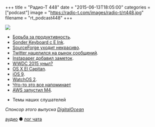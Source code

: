 +++
title = "Радио-Т 448"
date = "2015-06-13T18:05:00"
categories = ["podcast"]
image = "https://radio-t.com/images/radio-t/rt448.jpg"
filename = "rt_podcast448"
+++

![](https://radio-t.com/images/radio-t/rt448.jpg)

* [Борьба за продуктивность](http://prsm.tc/qHL5Na).
* [Sonder Keyboard с E Ink](http://petapixel.com/2015/06/11/sonder-keyboard-uses-e-ink-to-put-shortcuts-icons-at-your-fingertips/).
* [SourceForge уходит некрасиво](http://prsm.tc/NzXmnu).
* [Twitter нацелился на рынок сообщений](http://9to5mac.com/2015/06/11/twitter-dm-limit-ceo-change/).
* [Instapaper добавил заметок](http://prsm.tc/z6mwAA).
* [WWDC 2015 уныл?](http://prsm.tc/kXwhDk)
* [OS X El Capitan](http://www.apple.com/osx/elcapitan-preview/).
* [iOS 9](http://www.apple.com/ios/ios9-preview/).
* [WatchOS 2](http://www.apple.com/watchos-2-preview/).
* [Что-то это все напоминает](http://prsm.tc/anYmqq)
* [AWS запустил M4](http://social.techcrunch.com/2015/06/11/aws-launches-m4-general-purpose-instances-for-ec2/).
- Темы наших слушателей

_Спонсор этого выпуска [DigitalOcean](https://www.digitalocean.com)_

[аудио](http://cdn.radio-t.com/rt_podcast448.mp3) ● [лог чата](http://chat.radio-t.com/logs/radio-t-448.html)
<audio src="http://cdn.radio-t.com/rt_podcast448.mp3" preload="none"></audio>